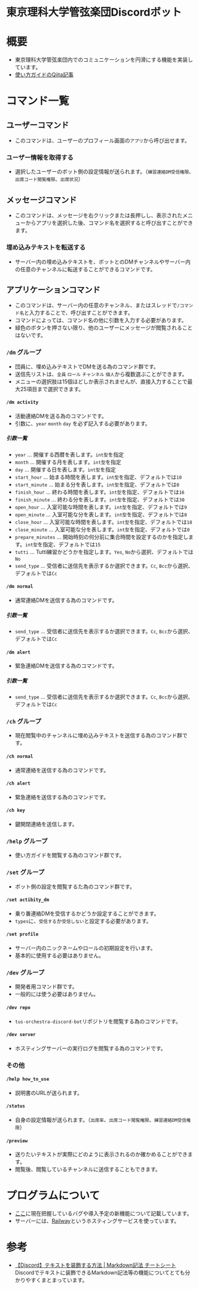 # 東京理科大学管弦楽団Discordボット

# 概要
- 東京理科大学管弦楽団内でのコミュニケーションを円滑にする機能を実装しています。
- [使い方ガイドのQiita記事](https://qiita.com/dOtOb9/private/74f95daf03e3301f67d7)

# コマンド一覧
## ユーザーコマンド
- このコマンドは、ユーザーのプロフィール画面の`アプリ`から呼び出せます。
### ユーザー情報を取得する
- 選択したユーザーのボット側の設定情報が送られます。（`練習連絡DM受信権限`、`出席コード閲覧権限`、`出席状況`）
## メッセージコマンド
- このコマンドは、メッセージを右クリックまたは長押しし、表示されたメニューからアプリを選択した後、コマンド名を選択すると呼び出すことができます。
### 埋め込みテキストを転送する
- サーバー内の埋め込みテキストを、ボットとのDMチャンネルやサーバー内の任意のチャンネルに転送することができるコマンドです。
## アプリケーションコマンド
- このコマンドは、サーバー内の任意のチャンネル、またはスレッドで`/コマンド名`と入力することで、呼び出すことができます。
- コマンドによっては、コマンド名の他に引数を入力する必要があります。
- 緑色のボタンを押さない限り、他のユーザーにメッセージが閲覧されることはないです。

### `/dm` グループ
- 団員に、埋め込みテキストでDMを送る為のコマンド群です。
- 送信先リストは、`全員` `ロール` `チャンネル` `個人`から複数選ぶことができます。
- メニューの選択肢は15個ほどしか表示されませんが、直接入力することで最大25項目まで選択できます。

#### `/dm activity`
- 活動連絡DMを送る為のコマンドです。
- 引数に、`year` `month` `day` を必ず記入する必要があります。

##### 引数一覧
- `year` ... 開催する西暦を表します。`int型`を指定
- `month` ... 開催する月を表します。`int型`を指定
- `day` ... 開催する日を表します。`int型`を指定
- `start_hour` ... 始まる時間を表します。`int型`を指定、デフォルトでは`10`
- `start_minute` ... 始まる分を表します。`int型`を指定、デフォルトでは`0`
- `finish_hour` ... 終わる時間を表します。`int型`を指定、デフォルトでは`16`
- `finish_minute` ... 終わる分を表します。`int型`を指定、デフォルトでは`30`
- `open_hour` ... 入室可能な時間を表します。`int型`を指定、デフォルトでは`9`
- `open_minute` ... 入室可能な分を表します。`int型`を指定、デフォルトでは`0`
- `close_hour` ... 入室可能な時間を表します。`int型`を指定、デフォルトでは`18`
- `close_minute` ... 入室可能な分を表します。`int型`を指定、デフォルトでは`0`
- `prepare_minutes` ... 開始時刻の何分前に集合時間を設定するのかを指定します。`int型`を指定、デフォルトでは`15`
- `tutti` ... Tutti練習かどうかを指定します。`Yes`, `No`から選択、デフォルトでは `No`
- `send_type` ... 受信者に送信先を表示するか選択できます。`Cc`, `Bcc`から選択、デフォルトでは`Cc`

#### `/dm normal`
- 通常連絡DMを送信する為のコマンドです。
##### 引数一覧
- `send_type` ... 受信者に送信先を表示するか選択できます。`Cc`, `Bcc`から選択、デフォルトでは`Cc`

#### `/dm alert`
- 緊急連絡DMを送信する為のコマンドです。
##### 引数一覧
- `send_type` ... 受信者に送信先を表示するか選択できます。`Cc`, `Bcc`から選択、デフォルトでは`Cc`

### `/ch` グループ
- 現在閲覧中のチャンネルに埋め込みテキストを送信する為のコマンド群です。
#### `/ch normal`
- 通常連絡を送信する為のコマンドです。

#### `/ch alert`
- 緊急連絡を送信する為のコマンドです。

#### `/ch key`
- 鍵開閉連絡を送信します。
### `/help` グループ
- 使い方ガイドを閲覧する為のコマンド群です。

### `/set` グループ
- ボット側の設定を閲覧するた為のコマンド群です。
#### `/set actibity_dm`
- 乗り番連絡DMを受信するかどうか設定することができます。
- `types`に、`受信する`か`受信しない`と設定する必要があります。

#### `/set profile`
- サーバー内のニックネームやロールの初期設定を行います。
- 基本的に使用する必要はありません。

### `/dev` グループ
- 開発者用コマンド群です。
- 一般的には使う必要はありません。

#### `/dev repo`
- `tus-orchestra-discord-bot`リポジトリを閲覧する為のコマンドです。

#### `/dev server`
- ホスティングサーバーの実行ログを閲覧する為のコマンドです。

### その他
#### `/help how_to_use`
- 説明書のURLが送られます。
#### `/status`
- 自身の設定情報が送られます。（`出席率`、`出席コード閲覧権限`、`練習連絡DM受信権限`）
#### `/preview`
- 送りたいテキストが実際にどのように表示されるのか確かめることができます。
- 閲覧後、閲覧しているチャンネルに送信することもできます。

# プログラムについて
- [ここ](https://github.com/dOtOb9/tus-orchestra-discord-bot/issues)に現在把握しているバグや導入予定の新機能について記載しています。
- サーバーには、[Railway](https://railway.app)というホスティングサービスを使っています。


# 参考
- [【Discord】テキストを装飾する方法 | Markdown記法 チートシート](https://qiita.com/xero/items/6026ed007d5d34623a50)
<br> Discordでテキストに装飾できるMarkdown記法等の機能についてとても分かりやすくまとまっています。
